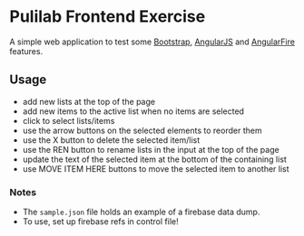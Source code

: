 # Pulilab Frontend Exercise

A simple web application to test some [Bootstrap](http://getbootstrap.com/), [AngularJS](http://angularjs.org/) and [AngularFire](http://angularfire.com/) features.


## Usage
 * add new lists at the top of the page
 * add new items to the active list when no items are selected
 * click to select lists/items
 * use the arrow buttons on the selected elements to reorder them
 * use the X button to delete the selected item/list
 * use the REN button to rename lists in the input at the top of the page
 * update the text of the selected item at the bottom of the containing list
 * use MOVE ITEM HERE buttons to move the selected item to another list

### Notes
 - The `sample.json` file holds an example of a firebase data dump.
 - To use, set up firebase refs in control file!